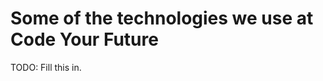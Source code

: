 Some of the technologies we use at Code Your Future
===================================================

TODO: Fill this in.

